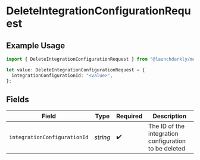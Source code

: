 # DeleteIntegrationConfigurationRequest

## Example Usage

```typescript
import { DeleteIntegrationConfigurationRequest } from "@launchdarkly/mcp-server/models/operations";

let value: DeleteIntegrationConfigurationRequest = {
  integrationConfigurationId: "<value>",
};
```

## Fields

| Field                                                 | Type                                                  | Required                                              | Description                                           |
| ----------------------------------------------------- | ----------------------------------------------------- | ----------------------------------------------------- | ----------------------------------------------------- |
| `integrationConfigurationId`                          | *string*                                              | :heavy_check_mark:                                    | The ID of the integration configuration to be deleted |